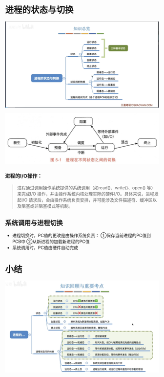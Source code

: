 # 进程的状态与切换
![输入图片说明](/imgs/2025-09-11/REaktr4L8aYqedzI.png)



![输入图片说明](/imgs/2025-07-02/MsrmW9qppd3EpkCw.png)
### 进程的I/O操作：
>进程通过调用操作系统提供的系统调用（如read()、write()、open() 等）来完成I/O 操作，并由操作系统内核处理实际的硬件I/O。具体来说，进程发起I/O 请求后，会由操作系统负责安排，并可能涉及文件描述符、缓冲区以及阻塞或非阻塞模式等机制。

## 系统调用与进程切换

- 进程切换时，PC值的更改是由操作系统负责：
   ①保存当前进程的PC值到PCB中
   ②从新进程的加载新进程的PC值
- 系统调用时，PC值由硬件自动完成
# 小结
![输入图片说明](/imgs/2025-09-11/ycxbFCw7jq87XsPZ.png)


<!--stackedit_data:
eyJoaXN0b3J5IjpbLTI3MjYzMzQ4MV19
-->